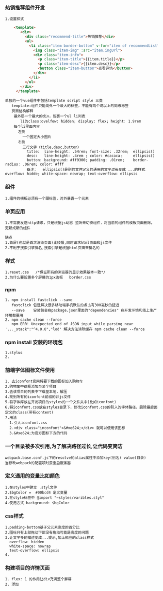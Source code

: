 ### 热销推荐组件开发
    1.设置样式
```html
    <template>
       <div>
         <div class="recommend-title">热销推荐</div>
         <ul>
           <li class="item border-bottom" v-for="item of recommendList" :key="item.id">
             <img class="item-img" :src="item.imgUrl">
             <div class="item-info">
               <p class="item-title">{{item.title}}</p>
               <p class="item-desc">{{item.desc}}</p>
               <button class="item-button">查看详情</button>
             </div>
           </li>
         </ul>
       </div>
     </template>
```
    单独的一个vue组件中包括template script style 三类
       template:组件只能向外一个最大的标签，不能有两个或以上的同级标签 
       页面结构解释
        最外层一个最大的div，包裹一个ul li列表
           li的class:ovelfow: hidden; display: flex; height: 1.9rem
        每个li里面内容
          左侧
            一个固定大小图片
          右侧 
            三行文字（title,desc,button）  
              title:  line-height: .54rem; font-size: .32rem;  ellipsis()
              desc:   line-height: .4rem ; color: #cacaca;     ellipsis() 
              button: background: #ff9300; padding: .01rem;    border-radius: .06rem; color: #fff  
              备注:   ellipsis()是别的文件定义的通用的文字过长变成 ...的样式 overflow: hidde; white-space: nowrap; text-overflow: ellipsis
              
###               
              
              
                    
### 组件
    1.组件的模板必须有一个跟标签，对外暴露一个元素

### 单页应用
    1.不需要发送http请求，只是根据js动态 监听来切换组件，将当前的组件的模板页面删除，更新成新的组件
    
    缺点
    1.首屏(也就是首次渲染页面)比较慢,同时请求html页面和js文件
    2.不利于搜索引擎排名,搜索引擎是根据html页面来排名的
    
   
### 样式
    1.reset.css   /*保证所有的浏览器的显示效果基本一致*/  
    2.为什么要设置多个屏幕的1px边框   border.css
                
### npm
    1. npm install fastclick --save
       fastclick 包是解决很多移动端手机默认的点击有300毫秒的延迟
       --save    安装包会在package.json里面的"dependencies" 在开发环境和线上生产环境都要用
    2. npm cache clean --force  
       npm ERR! Unexpected end of JSON input while parsing near '..._stack":"^4.0.0","lod' 解决方法清除缓存 npm cache clean --force  

### npm install 安装的环境包
    1.stylus
    2.
    
### 前端字体图标文件使用
    1. 去iconfont官网将要下载的图标加入购物车
    2.购物车中选择添加至某个项目
    3.去该项目的列表中下载至本地，解压
    4.找到所有的iconfont前缀的非js文件 
    5.将字体库放在开发项目的styles的一个文件夹中(比如iconfont) 
    6.将iconfont.css放在styles目录下，修改iconfont.css的引入的字体路径，删除最后面定义的class(带有content)
    7.用法
      1.引人iconfont.css
      2.<div class="inconfont">&#xe624;</div> 就可以使用该图标
      3.&#xe624;为官方图标下方的代码
   
### 一个目录被多次引用,为了解决路径过长,让代码变简洁
    webpack.base.conf.js下的resolve的alias属性中添加key(别名) value(目录)
    当修改webpack的配置项时要重启服务器

### 定义通用的变量比如颜色
    1.在styles中建立 .styl文件
    2.$bgColor =  #00bcd4 定义变量
    3.在style标签中 @import "~styles/varibles.styl"
    4.使用方式 background: $bgColor
    
### css样式
    1.padding-bottom基于父元素宽度的百分比   
    2.图标只有上部拖动下部没有拖动可能是高度的问题
    3.让文字多的描述变成...提示,加上相应的class样式
      overflow: hidden
      white-space: nowrap
      text-overflow: ellipsis  
    4.       
### 构建项目的详情页面
    1. flex: 1 的作用让div充满整个屏幕
    2. 添加  
